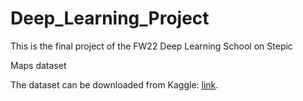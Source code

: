 # Deep_Learning_Project
This is the final project of the FW22 Deep Learning School on Stepic


Maps dataset

The dataset can be downloaded from Kaggle: [link](https://www.kaggle.com/datasets/vikramtiwari/pix2pix-dataset).
